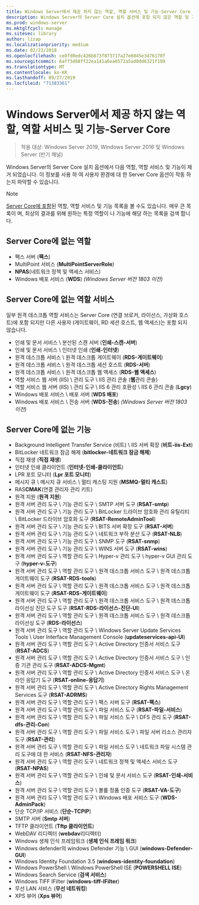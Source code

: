 ```yaml
---
title: Windows Server에서 제공 하지 않는 역할, 역할 서비스 및 기능-Server Core
description: Windows Server의 Server Core 설치 옵션에 포함 되지 않은 역할 및 기능에 대해 알아봅니다.
ms.prod: windows-server
ms.mktglfcycl: manage
ms.sitesec: library
author: lizap
ms.localizationpriority: medium
ms.date: 02/23/2018
ms.openlocfilehash: ce8fd0edc426b673f873717a27e6045e3476170f
ms.sourcegitcommit: 6aff3d88ff22ea141a6ea6572a5ad8dd6321f199
ms.translationtype: MT
ms.contentlocale: ko-KR
ms.lasthandoff: 09/27/2019
ms.locfileid: "71383361"
---
```

# <a name="roles-role-services-and-features-not-in-windows-server---server-core"></a>Windows Server에서 제공 하지 않는 역할, 역할 서비스 및 기능-Server Core

> 적용 대상: Windows Server 2019, Windows Server 2016 및 Windows Server (반기 채널)

Windows Server의 Server Core 설치 옵션에서 다음 역할, 역할 서비스 및 기능이 제거 되었습니다. 이 정보를 사용 하 여 사용자 환경에 대 한 Server Core 옵션이 작동 하는지 파악할 수 있습니다.

> [!NOTE]
> [Server Core에 포함](server-core-roles-and-services.md)된 역할, 역할 서비스 및 기능 목록을 볼 수도 있습니다. 매우 큰 목록이 며, 최상의 결과를 위해 원하는 특정 역할이 나 기능에 해당 하는 목록을 검색 합니다.

## <a name="roles-not-in-server-core"></a>Server Core에 없는 역할

- 팩스 서버 (**팩스**)
- MultiPoint 서비스 (**MultiPointServerRole**)
- **NPAS**(네트워크 정책 및 액세스 서비스)
- Windows 배포 서비스 (**WDS**) *(Windows Server 버전 1803 이전)*

## <a name="role-services-not-in-server-core"></a>Server Core에 없는 역할 서비스
일부 원격 데스크톱 역할 서비스는 Server Core (연결 브로커, 라이선스, 가상화 호스트)에 포함 되지만 다른 사용자 (게이트웨이, RD 세션 호스트, 웹 액세스)는 포함 되지 않습니다.

- 인쇄 및 문서 서비스 \ 분산된 스캔 서버 (**인쇄-스캔-서버**)
- 인쇄 및 문서 서비스 \ 인터넷 인쇄 (**인쇄-인터넷**)
- 원격 데스크톱 서비스 \ 원격 데스크톱 게이트웨이 (**RDS-게이트웨이**)
- 원격 데스크톱 서비스 \ 원격 데스크톱 세션 호스트 (**RDS-서버**)
- 원격 데스크톱 서비스 \ 원격 데스크톱 웹 액세스 (**RDS-웹 액세스**)
- 역할 서비스 웹 서버 (IIS) \ 관리 도구 \ IIS 관리 콘솔 (**웹**관리 콘솔)
- 역할 서비스 웹 서버 (IIS) \ 관리 도구 \ IIS 6 관리 호환성 \ IIS 6 관리 콘솔 (**Lgcy**)
- Windows 배포 서비스 \ 배포 서버 (**WDS 배포**)
- Windows 배포 서비스 \ 전송 서버 (**WDS-전송**) *(Windows Server 버전 1803 이전)*

## <a name="features-not-in-server-core"></a>Server Core에 없는 기능
- Background Intelligent Transfer Service (비트) \ IIS 서버 확장 (**비트-iis-Ext**)
- BitLocker 네트워크 잠금 해제 (**bitlocker-네트워크 잠금 해제**)
- 직접 재생 (**직접 재생**)
- 인터넷 인쇄 클라이언트 (**인터넷-인쇄-클라이언트**)
- LPR 포트 모니터 (**Lpr 포트 모니터**)
- 메시지 큐 \ 메시지 큐 서비스 \ 멀티 캐스팅 지원 (**MSMQ-멀티 캐스트**)
- RAS**CMAK**(연결 관리자 관리 키트)
- 원격 지원 (**원격 지원**)
- 원격 서버 관리 도구 \ 기능 관리 도구 \ SMTP 서버 도구 (**RSAT-smtp**)
- 원격 서버 관리 도구 \ 기능 관리 도구 \ BitLocker 드라이브 암호화 관리 유틸리티 \ BitLocker 드라이브 암호화 도구 (**RSAT-RemoteAdminTool**)
- 원격 서버 관리 도구 \ 기능 관리 도구 \ BITS 서버 확장 도구 (**RSAT-서버**)
- 원격 서버 관리 도구 \ 기능 관리 도구 \ 네트워크 부하 분산 도구 (**RSAT-NLB**)
- 원격 서버 관리 도구 \ 기능 관리 도구 \ SNMP 도구 (**RSAT-snmp**)
- 원격 서버 관리 도구 \ 기능 관리 도구 \ WINS 서버 도구 (**RSAT-wins**)
- 원격 서버 관리 도구 \ 역할 관리 도구 \ Hyper-v 관리 도구 \ hyper-v GUI 관리 도구 (**hyper-v-도구**)
- 원격 서버 관리 도구 \ 역할 관리 도구 \ 원격 데스크톱 서비스 도구 \ 원격 데스크톱 게이트웨이 도구 (**RSAT-RDS-tools**)
- 원격 서버 관리 도구 \ 역할 관리 도구 \ 원격 데스크톱 서비스 도구 \ 원격 데스크톱 게이트웨이 도구 (**RSAT-RDS-게이트웨이**)
- 원격 서버 관리 도구 \ 역할 관리 도구 \ 원격 데스크톱 서비스 도구 \ 원격 데스크톱 라이선싱 진단 도구 도구 (**RSAT-RDS-라이선스-진단-UI**)
- 원격 서버 관리 도구 \ 역할 관리 도구 \ 원격 데스크톱 서비스 도구 \ 원격 데스크톱 라이선싱 도구 (**RDS-라이선스**)
- 원격 서버 관리 도구 \ 역할 관리 도구 \ Windows Server Update Services Tools \ User Interface Management Console (**updateservices-api-UI**)
- 원격 서버 관리 도구 \ 역할 관리 도구 \ Active Directory 인증서 서비스 도구 (**RSAT-ADCS**)
- 원격 서버 관리 도구 \ 역할 관리 도구 \ Active Directory 인증서 서비스 도구 \ 인증 기관 관리 도구 (**RSAT-ADCS-Mgmt**)
- 원격 서버 관리 도구 \ 역할 관리 도구 \ Active Directory 인증서 서비스 도구 \ 온라인 응답기 도구 (**RSAT-online-응답기**)
- 원격 서버 관리 도구 \ 역할 관리 도구 \ Active Directory Rights Management Services 도구 (**RSAT-ADRMS**)
- 원격 서버 관리 도구 \ 역할 관리 도구 \ 팩스 서버 도구 (**RSAT-팩스**)
- 원격 서버 관리 도구 \ 역할 관리 도구 \ 파일 서비스 도구 (**RSAT-파일-서비스**)
- 원격 서버 관리 도구 \ 역할 관리 도구 \ 파일 서비스 도구 \ DFS 관리 도구 (**RSAT-dfs-관리-Con**)
- 원격 서버 관리 도구 \ 역할 관리 도구 \ 파일 서비스 도구 \ 파일 서버 리소스 관리자 도구 (**RSAT-관리**)
- 원격 서버 관리 도구 \ 역할 관리 도구 \ 파일 서비스 도구 \ 네트워크 파일 시스템 관리 도구에 대 한 서비스 (**RSAT-NFS-관리자**)
- 원격 서버 관리 도구 \ 역할 관리 도구 \ 네트워크 정책 및 액세스 서비스 도구 (**RSAT-NPAS**)
- 원격 서버 관리 도구 \ 역할 관리 도구 \ 인쇄 및 문서 서비스 도구 (**RSAT-인쇄-서비스**)
- 원격 서버 관리 도구 \ 역할 관리 도구 \ 볼륨 정품 인증 도구 (**RSAT-VA-도구**)
- 원격 서버 관리 도구 \ 역할 관리 도구 \ Windows 배포 서비스 도구 (**WDS-AdminPack**)
- 단순 TCP/IP 서비스 (**단순-TCPIP**)
- SMTP 서버 (**Smtp 서버**)
- TFTP 클라이언트 (**Tftp 클라이언트**)
- WebDAV 리디렉터 (**webdav**리디렉터)
- Windows 생체 인식 프레임워크 (**생체 인식 프레임 워크**)
- Windows defender의 windows Defender 기능 \ GUI (**windows-Defender-GUI**)
- Windows Identity Foundation 3.5 (**windows-identity-foundation**)
- Windows PowerShell \ Windows PowerShell ISE (**POWERSHELL ISE**)
- Windows Search Service (**검색 서비스**)
- Windows TIFF IFilter (**windows-tiff-IFilter**)
- 무선 LAN 서비스 (**무선 네트워킹**)
- XPS 뷰어 (**Xps 뷰어**)
